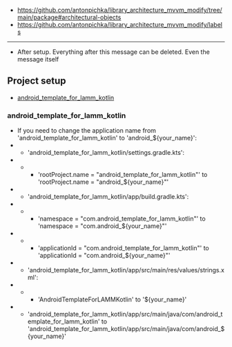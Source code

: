 - https://github.com/antonpichka/library_architecture_mvvm_modify/tree/main/package#architectural-objects
- https://github.com/antonpichka/library_architecture_mvvm_modify/labels

---

- After setup. Everything after this message can be deleted. Even the message itself

## Project setup

- [android_template_for_lamm_kotlin](https://github.com/antonpichka/template_for_lamm_kotlin#android_template_for_lamm_kotlin)

### android_template_for_lamm_kotlin

- If you need to change the application name from 'android_template_for_lamm_kotlin' to 'android_${your_name}':
- - 'android_template_for_lamm_kotlin/settings.gradle.kts':
- - - 'rootProject.name = "android_template_for_lamm_kotlin"' to 'rootProject.name = "android_${your_name}"'
- - 'android_template_for_lamm_kotlin/app/build.gradle.kts':
- - - 'namespace = "com.android_template_for_lamm_kotlin"' to 'namespace = "com.android_${your_name}"'
- - - 'applicationId = "com.android_template_for_lamm_kotlin"' to 'applicationId = "com.android_${your_name}"'
- - 'android_template_for_lamm_kotlin/app/src/main/res/values/strings.xml':
- - - '<string name="app_name">AndroidTemplateForLAMMKotlin</string>' to '<string name="app_name">${your_name}</string>'
- - 'android_template_for_lamm_kotlin/app/src/main/java/com/android_template_for_lamm_kotlin' to 'android_template_for_lamm_kotlin/app/src/main/java/com/android_${your_name}'